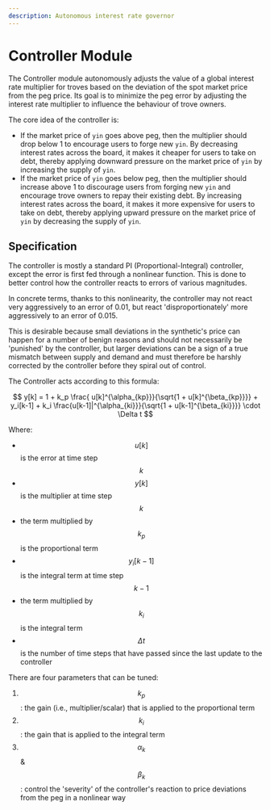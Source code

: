 ```yaml
---
description: Autonomous interest rate governor
---
```


# Controller Module

The Controller module autonomously adjusts the value of a global interest rate multiplier for troves based on the deviation of the spot market price from the peg price. Its goal is to minimize the peg error by adjusting the interest rate multiplier to influence the behaviour of trove owners.

The core idea of the controller is:

* If the market price of `yin` goes above peg, then the multiplier should drop below 1 to encourage users to forge new `yin`. By decreasing interest rates across the board, it makes it cheaper for users to take on debt, thereby applying downward pressure on the market price of `yin` by increasing the supply of `yin`.
* If the market price of `yin` goes below peg, then the multiplier should increase above 1 to discourage users from forging new `yin` and encourage trove owners to repay their existing debt. By increasing interest rates across the board, it makes it more expensive for users to take on debt, thereby applying upward pressure on the market price of `yin` by decreasing the supply of `yin`.

## Specification

The controller is mostly a standard PI (Proportional-Integral) controller, except the error is first fed through a nonlinear function. This is done to better control how the controller reacts to errors of various magnitudes.&#x20;

In concrete terms, thanks to this nonlinearity, the controller may not react very aggressively to an error of 0.01, but react 'disproportionately' more aggressively to an error of 0.015.&#x20;

This is desirable because small deviations in the synthetic's price can happen for a number of benign reasons and should not necessarily be 'punished' by the controller, but larger deviations can be a sign of a true mismatch between supply and demand and must therefore be harshly corrected by the controller before they spiral out of control.&#x20;

The Controller acts according to this formula:

$$
y[k] = 1 + k_p \frac{ u[k]^{\alpha_{kp}}}{\sqrt{1 + u[k]^{\beta_{kp}}}} + y_i[k-1] + k_i \frac{u[k-1]|^{\alpha_{ki}}}{\sqrt{1 + u[k-1]^{\beta_{ki}}}} \cdot \Delta t
$$

Where:

* $$u[k]$$ is the error at time step $$k$$
* $$y[k]$$ is the multiplier at time step $$k$$
* the term multiplied by $$k_p$$ is the proportional term
* $$y_i[k-1]$$ is the integral term at time step $$k-1$$
* the term multiplied by $$k_i$$ is the integral term
* $$\Delta t$$ is the number of time steps that have passed since the last update to the controller

There are four parameters that can be tuned:

1. $$k_p$$: the gain (i.e., multiplier/scalar) that is applied to the proportional term
2. $$k_i$$: the gain that is applied to the integral term
3. $$\alpha_{k}$$ & $$\beta_{k}$$: control the 'severity' of the controller's reaction to price deviations from the peg in a nonlinear way
